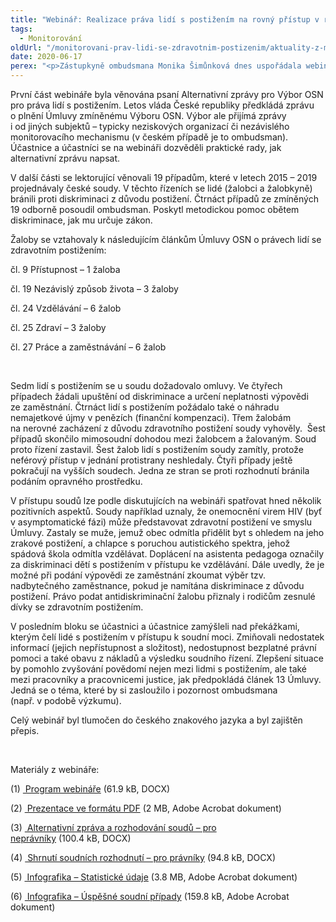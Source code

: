 ```yaml
---
title: "Webinář: Realizace práva lidí s postižením na rovný přístup v rozhodování českých soudů (2015 – 2019)"
tags:
  - Monitorování
oldUrl: "/monitorovani-prav-lidi-se-zdravotnim-postizenim/aktuality-z-monitorovani/aktuality-z-monitorovani-2020/webinar-realizace-prava-lidi-s-postizenim-na-rovny-pristup-v-rozhodovani-ceskych-soud/"
date: 2020-06-17
perex: "<p>Zástupkyně ombudsmana Monika Šimůnková dnes uspořádala webinář pro organizace hájící práva lidí s postižením a odbornou veřejnost (advokacii a akademickou sféru). Dvacet účastnic a účastníků se věnovalo třem různým tématům. Všechna pojila Úmluva OSN o právech osob se zdravotním postižením a její uplatňování v praxi.</p>"
---
```


<!-- imported from the old website -->

<p>První část webináře byla věnována psaní Alternativní zprávy pro Výbor OSN pro práva lidí s postižením. Letos vláda České republiky předkládá zprávu o plnění Úmluvy zmíněnému Výboru OSN. Výbor ale přijímá zprávy i od jiných subjektů – typicky neziskových organizací či nezávislého monitorovacího mechanismu (v českém případě je to ombudsman). Účastnice a účastníci se na webináři dozvěděli praktické rady, jak alternativní zprávu napsat. </p> <p>V další části se lektorující věnovali 19 případům, které v letech 2015 – 2019 projednávaly české soudy. V těchto řízeních se lidé (žalobci a žalobkyně) bránili proti diskriminaci z důvodu postižení. Čtrnáct případů ze zmíněných 19 odborně posoudil ombudsman. Poskytl metodickou pomoc obětem diskriminace, jak mu určuje zákon.</p> <p>Žaloby se vztahovaly k následujícím článkům Úmluvy OSN o právech lidí se zdravotním postižením:</p> <p>čl. 9 Přístupnost – 1 žaloba</p> <p>čl. 19 Nezávislý způsob života – 3 žaloby</p> <p>čl. 24 Vzdělávání – 6 žalob</p> <p>čl. 25 Zdraví – 3 žaloby</p> <p>čl. 27 Práce a zaměstnávání – 6 žalob</p> <p> </p> <p>Sedm lidí s postižením se u soudu dožadovalo omluvy. Ve čtyřech případech žádali upuštění od diskriminace a určení neplatnosti výpovědi ze zaměstnání. Čtrnáct lidí s postižením požádalo také o náhradu nemajetkové újmy v penězích (finanční kompenzaci). Třem žalobám na nerovné zacházení z důvodu zdravotního postižení soudy vyhověly.  Šest případů skončilo mimosoudní dohodou mezi žalobcem a žalovaným. Soud proto řízení zastavil. Šest žalob lidí s postižením soudy zamítly, protože neférový přístup v jednání protistrany neshledaly. Čtyři případy ještě pokračují na vyšších soudech. Jedna ze stran se proti rozhodnutí bránila podáním opravného prostředku.</p> <p>V přístupu soudů lze podle diskutujících na webináři spatřovat hned několik pozitivních aspektů. Soudy například uznaly, že onemocnění virem HIV (byť v asymptomatické fázi) může představovat zdravotní postižení ve smyslu Úmluvy. Zastaly se muže, jemuž obec odmítla přidělit byt s ohledem na jeho zrakové postižení, a chlapce s poruchou autistického spektra, jehož spádová škola odmítla vzdělávat. Doplácení na asistenta pedagoga označily za diskriminaci dětí s postižením v přístupu ke vzdělávání. Dále uvedly, že je možné při podání výpovědi ze zaměstnání zkoumat výběr tzv. nadbytečného zaměstnance, pokud je namítána diskriminace z důvodu postižení. Právo podat antidiskriminační žalobu přiznaly i rodičům zesnulé dívky se zdravotním postižením.</p> <p>V posledním bloku se účastnici a účastnice zamýšleli nad překážkami, kterým čelí lidé s postižením v přístupu k soudní moci. Zmiňovali nedostatek informací (jejich nepřístupnost a složitost), nedostupnost bezplatné právní pomoci a také obavu z nákladů a výsledku soudního řízení. Zlepšení situace by pomohlo zvyšování povědomí nejen mezi lidmi s postižením, ale také mezi pracovníky a pracovnicemi justice, jak předpokládá článek 13 Úmluvy. Jedná se o téma, které by si zasloužilo i pozornost ombudsmana (např. v podobě výzkumu).</p> <p>Celý webinář byl tlumočen do českého znakového jazyka a byl zajištěn přepis.</p> <p> </p> <p>Materiály z webináře:</p> <p>(1) <a title="Otevření do nového okna" href="/uploads-import/CRPD/Aktuality-prilohy/1_Finalni_program_webinare_Rovnost_OZP__CRPD_a_soudy.docx" target="_blank"> Program webináře</a> (61.9 kB, DOCX)</p> <p>(2) <a title="Otevření do nového okna" href="/uploads-import/CRPD/Aktuality-prilohy/2_Prezentace_webinar_17_6_2020.pdf" target="_blank"> Prezentace ve formátu PDF</a> (2 MB, Adobe Acrobat dokument)</p> <p>(3) <a title="Otevření do nového okna" href="/uploads-import/CRPD/Aktuality-prilohy/3_Alternativni_zprava_a_rozhodovani_soudu_-_pro_nepravniky.docx" target="_blank"> Alternativní zpráva a rozhodování soudů – pro neprávníky</a> (100.4 kB, DOCX)</p> <p>(4) <a title="Otevření do nového okna" href="/uploads-import/CRPD/Aktuality-prilohy/4_Shrnuti_soudnich_rozhodnuti_-_pro_pravniky.docx" target="_blank"> Shrnutí soudních rozhodnutí – pro právníky</a> (94.8 kB, DOCX)</p> <p>(5) <a title="Otevření do nového okna" href="/uploads-import/CRPD/Aktuality-prilohy/5_soudy_a_OZP_cisla.pdf" target="_blank"> Infografika – Statistické údaje</a> (3.8 MB, Adobe Acrobat dokument)</p> <p>(6) <a title="Otevření do nového okna" href="/uploads-import/CRPD/Aktuality-prilohy/6_uspesne_soudni_pripady_nerovny_pristup.pdf" target="_blank"> Infografika – Úspěšné soudní případy</a> (159.8 kB, Adobe Acrobat dokument)</p>
